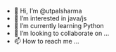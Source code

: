 - 👋 Hi, I’m @utpalsharma
- 👀 I’m interested in java/js
- 🌱 I’m currently learning Python
- 💞️ I’m looking to collaborate on ...
- 📫 How to reach me ...

<!---
utpalsharma/utpalsharma is a ✨ special ✨ repository because its `README.md` (this file) appears on your GitHub profile.
You can click the Preview link to take a look at your changes.
--->
